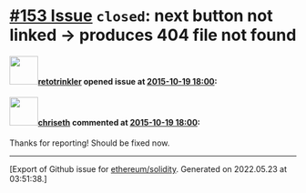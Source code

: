 # [\#153 Issue](https://github.com/ethereum/solidity/issues/153) `closed`: next button not linked -> produces 404 file not found

#### <img src="https://avatars.githubusercontent.com/u/13721565?v=4" width="50">[retotrinkler](https://github.com/retotrinkler) opened issue at [2015-10-19 18:00](https://github.com/ethereum/solidity/issues/153):



#### <img src="https://avatars.githubusercontent.com/u/9073706?v=4" width="50">[chriseth](https://github.com/chriseth) commented at [2015-10-19 18:00](https://github.com/ethereum/solidity/issues/153#issuecomment-149362436):

Thanks for reporting! Should be fixed now.


-------------------------------------------------------------------------------



[Export of Github issue for [ethereum/solidity](https://github.com/ethereum/solidity). Generated on 2022.05.23 at 03:51:38.]
